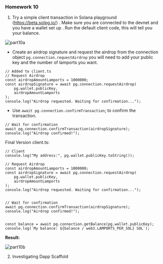 ### Homework 10

1. Try a simple client transaction in Solana playground (https://beta.solpg.io/)
. Make sure you are connected to the devnet and you have a wallet set up
. Run the default client code, this will tell you your balance.

![part10a](https://github.com/Mikerniker/Encode_Solana_Bootcamp_HW/assets/63586831/e4bc04c8-7646-42c1-b53e-eadd8933f99c)

  - Create an airdrop signature and request the airdrop from the connection object ```pg.connection.requestAirdrop``` you will need to add your public key and the
number of lamports you want.

```commandline
// Added to client.ts
// Request Airdrop
const airdropAmountLamports = 1000000;
const airdropSignature = await pg.connection.requestAirdrop(
    pg.wallet.publicKey,
    airdropAmountLamports
);
console.log("Airdrop requested. Waiting for confirmation...");

```

  - Use ```await pg.connection.confirmTransaction```; to confirm the transaction.
```commandline
// Wait for confirmation
await pg.connection.confirmTransaction(airdropSignature);
console.log("Airdrop confirmed!");
```
Final Version client.ts:
```commandline
// Client
console.log("My address:", pg.wallet.publicKey.toString());

// Request Airdrop
const airdropAmountLamports = 1000000;
const airdropSignature = await pg.connection.requestAirdrop(
    pg.wallet.publicKey,
    airdropAmountLamports
);
console.log("Airdrop requested. Waiting for confirmation...");


// Wait for confirmation
await pg.connection.confirmTransaction(airdropSignature);
console.log("Airdrop confirmed!");


const balance = await pg.connection.getBalance(pg.wallet.publicKey);
console.log(`My balance: ${balance / web3.LAMPORTS_PER_SOL} SOL`);

```
**Result:**

![part10b](https://github.com/Mikerniker/Encode_Solana_Bootcamp_HW/assets/63586831/72a86b2a-39b5-449b-a050-2b6629618b02)

2. Investigating Dapp Scaffold

